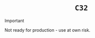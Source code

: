 <div align="center">
  <h1><code>C32</code></h1>
</div>

> [!IMPORTANT]
> Not ready for production - use at own risk.

